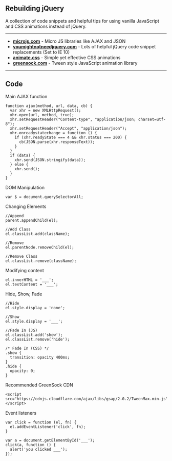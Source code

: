 ## Rebuilding jQuery

A collection of code snippets and helpful tips for using vanilla JavaScript and CSS animations instead of jQuery.

---
- __[microjs.com](http://microjs.com/)__ - Micro JS libraries like AJAX and JSON
- __[youmightnotneedjquery.com](http://youmightnotneedjquery.com/)__ - Lots of helpful jQuery code snippet replacements (Set to IE 10)
- __[animate.css](https://daneden.github.io/animate.css/)__ - Simple yet effective CSS animations
- __[greensock.com](https://greensock.com/)__ - Tween style JavaScript animation library
---

## Code

Main AJAX function
```
function ajax(method, url, data, cb) {
  var xhr = new XMLHttpRequest();
  xhr.open(url, method, true);
  xhr.setRequestHeader("Content-type", "application/json; charset=utf-8");
  xhr.setRequestHeader("Accept", "application/json");
  xhr.onreadystatechange = function () {
    if (xhr.readyState === 4 && xhr.status === 200) {
      cb(JSON.parse(xhr.responseText));
    }
  }
  if (data) {
    xhr.send(JSON.stringify(data));
  } else {
    xhr.send();
  }
}
```
DOM Manipulation
```
var $ = document.querySelectorAll;
```
Changing Elements
```
//Append
parent.appendChild(el);

//Add Class
el.classList.add(className);

//Remove
el.parentNode.removeChild(el);

//Remove Class
el.classList.remove(className);
```
Modifying content
```
el.innerHTML = '___';
el.textContent = '___';
```
Hide, Show, Fade
```
//Hide
el.style.display = 'none';

//Show
el.style.display = '___';

//Fade In (JS)
el.classList.add('show');
el.classList.remove('hide');

/* Fade In (CSS) */
.show {
  transition: opacity 400ms;
}
.hide {
  opacity: 0;
}
```
Recommended GreenSock CDN
```
<script src="https://cdnjs.cloudflare.com/ajax/libs/gsap/2.0.2/TweenMax.min.js"></script>
```
Event listeners
```
var click = function (el, fn) {
  el.addEventListener('click', fn);
}

var a = document.getElementById('___');
click(a, function () {
  alert('you clicked ___');
});
```

